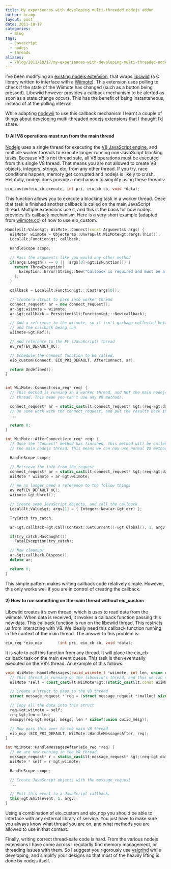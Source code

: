 ```yaml
---
title: My experiences with developing multi-threaded nodejs addon
author: bramp
layout: post
date: 2011-10-17
categories:
  - Blog
tags:
  - Javascript
  - nodejs
  - threads
aliases:
  - /blog/2011/10/17/my-experiences-with-developing-multi-threaded-nodejs-extensions/
---
```

I&#8217;ve been modifying an [existing nodejs extension][1], that wraps [libcwiid][2] (a C library written to interface with a [Wiimote][3]). This extension uses polling to check if the state of the Wiimote has changed (such as a button being pressed). Libcwiid however provides a callback mechanism to be alerted as soon as a state change occurs. This has the benefit of being instantaneous, instead of at the polling interval.

While adapting [nodewii][4] to use this callback mechanism I learnt a couple of things about developing multi-threaded nodejs extensions that I thought I&#8217;d share.

#### 1) All V8 operations must run from the main thread

[Nodejs][5] uses a single thread for executing the [V8 JavaScript engine][6], and multiple worker threads to execute longer running non-JavaScript blocking tasks. Because V8 is not thread safe, all V8 operations must be executed from this single V8 thread. That means you are not allowed to create V8 objects, integers, strings, etc, from any other thread. If you try, race conditions happen, memory get corrupted and nodejs is likely to crash. Helpfully, nodejs does provide a mechanism to simplify using these threads: 

```c++
eio_custom(eio_cb execute, int pri, eio_cb cb, void *data);
```

This function allows you to execute a blocking task in a worker thread. Once that task is finished another callback is called on the main JavaScript thread. Multiple extensions use it, and this is the basis for how nodejs provides it&#8217;s callback mechanism. Here is a very short example (adapted from [wiimote.cc][7]) of how to use eio_custom.

```c++
Handle&lt;Value&gt; WiiMote::Connect(const Arguments& args) {
  WiiMote* wiimote = ObjectWrap::Unwrap&lt;WiiMote&gt;(args.This());
  Local&lt;Function&gt; callback;

  HandleScope scope;

  // Pass the arguments like you would any other method
  if(args.Length() == 0 || !args[0]-&gt;IsFunction()) {
    return ThrowException(
      Exception::Error(String::New("Callback is required and must be a Function."))
    );
  }

  callback = Local&lt;Function&gt;::Cast(args[0]);

  // Create a struct to pass into worker thread
  connect_request* ar = new connect_request();
  ar-&gt;wiimote = wiimote;
  ar-&gt;callback = Persistent&lt;Function&gt;::New(callback);

  // Add a reference to the wiimote, so it isn't garbage collected between now
  // and the callback being run
  wiimote-&gt;Ref();

  // Add reference to the EV (JavaScript) thread
  ev_ref(EV_DEFAULT_UC);

  // Schedule the Connect function to be called.
  eio_custom(Connect, EIO_PRI_DEFAULT, AfterConnect, ar);

  return Undefined();
}


int WiiMote::Connect(eio_req* req) {
  // This method is running in a worker thread, and NOT the main nodejs
  // thread. This mean you can't use any V8 methods.

  connect_request* ar = static_cast&lt;connect_request* &gt;(req-&gt;data);
  // Do some work with the connect_request, and put the results back into the struct
  ...

  return 0;
}

int WiiMote::AfterConnect(eio_req* req) {
  // Once the "Connect" method has finished, this method will be called on
  // the main nodejs thread. This means we can now use normal V8 methods.

  HandleScope scope;

  // Retrieve the info from the request
  connect_request* ar = static_cast&lt;connect_request* &gt;(req-&gt;data);
  WiiMote * wiimote = ar-&gt;wiimote;

  // We no longer need a reference to the follow things
  ev_ref(EV_DEFAULT_UC);
  wiimote-&gt;Unref();

  // Create some JavaScript objects, and call the callback
  Local&lt;Value&gt; argv[1] = { Integer::New(ar-&gt;err) };

  TryCatch try_catch;

  ar-&gt;callback-&gt;Call(Context::GetCurrent()-&gt;Global(), 1, argv);

  if(try_catch.HasCaught())
    FatalException(try_catch);

  // Now cleanup!
  ar-&gt;callback.Dispose();
  delete ar;

  return 0;
}
```

This simple pattern makes writing callback code relatively simple. However, this only works well if you are in control of creating the callback.

#### 2) How to run something on the main thread without eio_custom

Libcwiid creates it&#8217;s own thread, which is uses to read data from the wiimote. When data is received, it invokes a callback function passing this new data. This callback function is run on the libcwiid thread. This restricts us from interacting with V8. We ideally need this callback function running in the context of the main thread. The answer to this problem is:

```c++
eio_req *eio_nop       (int pri, eio_cb cb, void *data);
```

It is safe to call this function from any thread. It will place the eio_cb callback task on the main event queue. This task is then eventually executed on the V8&#8242;s thread. An example of this follows:

```c++
void WiiMote::HandleMessages(cwiid_wiimote_t *wiimote, int len, union cwiid_mesg mesgs[]) {
  // This thread is running on the libcwiid's thread, and thus we can not use V8 operations
  WiiMote *self = const_cast&lt;WiiMote*&gt;(static_cast&lt;const WiiMote*&gt;(cwiid_get_data(wiimote)));

  // Create a struct to pass to the V8 thread
  struct message_request * req = (struct message_request *)malloc( sizeof(*req) + sizeof(req-&gt;mesgs) * (len - 1) );

  // Copy all the data into this struct
  req-&gt;wiimote = self;
  req-&gt;len = len;
  memcpy(req-&gt;mesgs, mesgs, len * sizeof(union cwiid_mesg));

  // Now pass this over to the main V8 thread
  eio_nop (EIO_PRI_DEFAULT, WiiMote::HandleMessagesAfter, req);
}

int WiiMote::HandleMessagesAfter(eio_req *req) {
  // We are now running in the V8 thread.
  message_request* r = static_cast&lt;message_request* &gt;(req-&gt;data);
  WiiMote * self = r-&gt;wiimote;

  HandleScope scope;

  // Create JavaScript objects with the message_request
  ...

  // Emit this event to a JavaScript callback.
  this-&gt;Emit(event, 1, argv);
}
```

Using a combination of eio\_custom and eio\_nop you should be able to interface with any external library of service. You just have to make sure you always know what thread you are on, and what methods you are allowed to use in that context.

Finally, writing correct thread-safe code is hard. From the various nodejs extensions I have come across I regularlly find memory management, or threading issues with them. So I suggest you rigorously use [valgrind][8] while developing, and simplify your designs so that most of the heavily lifting is done by nodejs itself.

 [1]: https://github.com/tbranyen/nodewii
 [2]: http://abstrakraft.org/cwiid/wiki/libcwiid
 [3]: http://en.wikipedia.org/wiki/Wii_Remote
 [4]: https://github.com/bramp/nodewii
 [5]: http://nodejs.org/
 [6]: http://code.google.com/p/v8/
 [7]: https://github.com/bramp/nodewii/blob/master/src/wiimote.cc
 [8]: http://valgrind.org/
 
